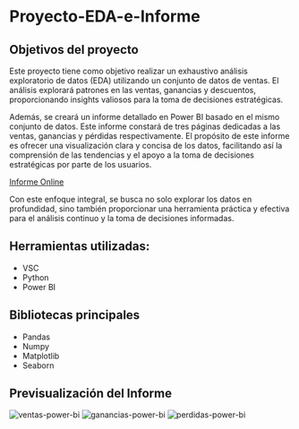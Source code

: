 # Proyecto-EDA-e-Informe

## Objetivos del proyecto
Este proyecto tiene como objetivo realizar un exhaustivo análisis exploratorio de datos (EDA) utilizando un conjunto de datos de ventas. El análisis explorará patrones en las ventas, ganancias y descuentos, proporcionando insights valiosos para la toma de decisiones estratégicas.

Además, se creará un informe detallado en Power BI basado en el mismo conjunto de datos. Este informe constará de tres páginas dedicadas a las ventas, ganancias y pérdidas respectivamente. El propósito de este informe es ofrecer una visualización clara y concisa de los datos, facilitando así la comprensión de las tendencias y el apoyo a la toma de decisiones estratégicas por parte de los usuarios.

[Informe Online](https://app.powerbi.com/view?r=eyJrIjoiYWJmMmY2YjktMWQ1MS00ODYxLTgyNDMtMjE3Y2QzODU1MGE5IiwidCI6IjZiNzEzZTlhLTJhNGItNGMyYi1iZjc4LWRlODE2OGJjODdmMSIsImMiOjR9)

Con este enfoque integral, se busca no solo explorar los datos en profundidad, sino también proporcionar una herramienta práctica y efectiva para el análisis continuo y la toma de decisiones informadas.

## Herramientas utilizadas:
- VSC
- Python
- Power BI
## Bibliotecas principales
- Pandas
- Numpy
- Matplotlib
- Seaborn

## Previsualización del Informe

![ventas-power-bi](https://github.com/toby5599/Proyecto-EDA-e-Informe/assets/131751919/0fe84884-f9af-49ca-b666-c3371ab2ce55)
![ganancias-power-bi](https://github.com/toby5599/Proyecto-EDA-e-Informe/assets/131751919/50eee3ae-c799-4d06-9f2a-53ce065c5dad)
![perdidas-power-bi](https://github.com/toby5599/Proyecto-EDA-e-Informe/assets/131751919/08af2430-d48a-4c6f-88c9-d1ad08fef36c)
